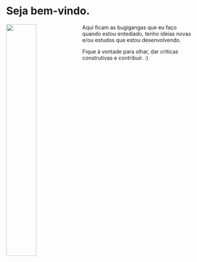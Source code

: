 # Seja bem-vindo.

<img align="left" width="40%" src="https://lojanerd.com.br/wp-content/uploads/2021/05/na_minha_maquina_funfa_1.jpg"/>

Aqui ficam as bugigangas que eu faço quando estou entediado, tenho ideias novas e/ou estudos que estou desenvolvendo. 

Fique à vontade para olhar, dar críticas construtivas e contribuir. :)

